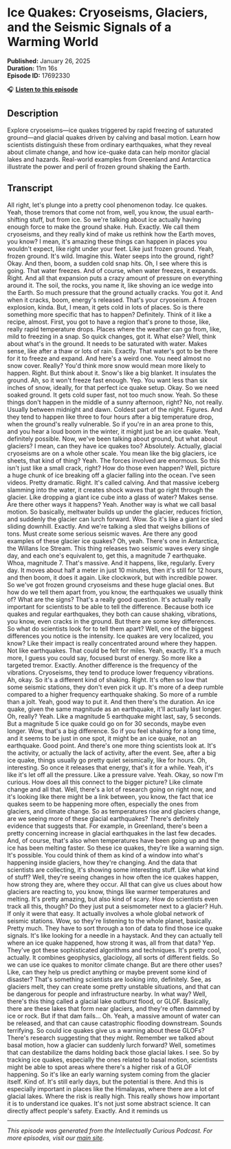 # Ice Quakes: Cryoseisms, Glaciers, and the Seismic Signals of a Warming World

**Published:** January 26, 2025  
**Duration:** 11m 16s  
**Episode ID:** 17692330

🎧 **[Listen to this episode](https://intellectuallycurious.buzzsprout.com/2529712/episodes/17692330-ice-quakes-cryoseisms-glaciers-and-the-seismic-signals-of-a-warming-world)**

## Description

Explore cryoseisms—ice quakes triggered by rapid freezing of saturated ground—and glacial quakes driven by calving and basal motion. Learn how scientists distinguish these from ordinary earthquakes, what they reveal about climate change, and how ice-quake data can help monitor glacial lakes and hazards. Real-world examples from Greenland and Antarctica illustrate the power and peril of frozen ground shaking the Earth.

## Transcript

All right, let's plunge into a pretty cool phenomenon today. Ice quakes. Yeah, those tremors that come not from, well, you know, the usual earth-shifting stuff, but from ice. So we're talking about ice actually having enough force to make the ground shake. Huh. Exactly. We call them cryoseisms, and they really kind of make us rethink how the Earth moves, you know? I mean, it's amazing these things can happen in places you wouldn't expect, like right under your feet. Like just frozen ground. Yeah, frozen ground. It's wild. Imagine this. Water seeps into the ground, right? Okay. And then, boom, a sudden cold snap hits. Oh, I see where this is going. That water freezes. And of course, when water freezes, it expands. Right. And all that expansion puts a crazy amount of pressure on everything around it. The soil, the rocks, you name it, like shoving an ice wedge into the Earth. So much pressure that the ground actually cracks. You got it. And when it cracks, boom, energy's released. That's your cryoseism. A frozen explosion, kinda. But, I mean, it gets cold in lots of places. So is there something more specific that has to happen? Definitely. Think of it like a recipe, almost. First, you got to have a region that's prone to those, like, really rapid temperature drops. Places where the weather can go from, like, mild to freezing in a snap. So quick changes, got it. What else? Well, think about what's in the ground. It needs to be saturated with water. Makes sense, like after a thaw or lots of rain. Exactly. That water's got to be there for it to freeze and expand. And here's a weird one. You need almost no snow cover. Really? You'd think more snow would mean more likely to happen. Right. But think about it. Snow's like a big blanket. It insulates the ground. Ah, so it won't freeze fast enough. Yep. You want less than six inches of snow, ideally, for that perfect ice quake setup. Okay. So we need soaked ground. It gets cold super fast, not too much snow. Yeah. So these things don't happen in the middle of a sunny afternoon, right? No, not really. Usually between midnight and dawn. Coldest part of the night. Figures. And they tend to happen like three to four hours after a big temperature drop, when the ground's really vulnerable. So if you're in an area prone to this, and you hear a loud boom in the winter, it might just be an ice quake. Yeah, definitely possible. Now, we've been talking about ground, but what about glaciers? I mean, can they have ice quakes too? Absolutely. Actually, glacial cryoseisms are on a whole other scale. You mean like the big glaciers, ice sheets, that kind of thing? Yeah. The forces involved are enormous. So this isn't just like a small crack, right? How do those even happen? Well, picture a huge chunk of ice breaking off a glacier falling into the ocean. I've seen videos. Pretty dramatic. Right. It's called calving. And that massive iceberg slamming into the water, it creates shock waves that go right through the glacier. Like dropping a giant ice cube into a glass of water? Makes sense. Are there other ways it happens? Yeah. Another way is what we call basal motion. So basically, meltwater builds up under the glacier, reduces friction, and suddenly the glacier can lurch forward. Wow. So it's like a giant ice sled sliding downhill. Exactly. And we're talking a sled that weighs billions of tons. Must create some serious seismic waves. Are there any good examples of these glacier ice quakes? Oh, yeah. There's one in Antarctica, the Willans Ice Stream. This thing releases two seismic waves every single day, and each one's equivalent to, get this, a magnitude 7 earthquake. Whoa, magnitude 7. That's massive. And it happens, like, regularly. Every day. It moves about half a meter in just 10 minutes, then it's still for 12 hours, and then boom, it does it again. Like clockwork, but with incredible power. So we've got frozen ground cryoseisms and these huge glacial ones. But how do we tell them apart from, you know, the earthquakes we usually think of? What are the signs? That's a really good question. It's actually really important for scientists to be able to tell the difference. Because both ice quakes and regular earthquakes, they both can cause shaking, vibrations, you know, even cracks in the ground. But there are some key differences. So what do scientists look for to tell them apart? Well, one of the biggest differences you notice is the intensity. Ice quakes are very localized, you know? Like their impact is really concentrated around where they happen. Not like earthquakes. That could be felt for miles. Yeah, exactly. It's a much more, I guess you could say, focused burst of energy. So more like a targeted tremor. Exactly. Another difference is the frequency of the vibrations. Cryoseisms, they tend to produce lower frequency vibrations. Ah, okay. So it's a different kind of shaking. Right. It's often so low that some seismic stations, they don't even pick it up. It's more of a deep rumble compared to a higher frequency earthquake shaking. So more of a rumble than a jolt. Yeah, good way to put it. And then there's the duration. An ice quake, given the same magnitude as an earthquake, it'll actually last longer. Oh, really? Yeah. Like a magnitude 5 earthquake might last, say, 5 seconds. But a magnitude 5 ice quake could go on for 30 seconds, maybe even longer. Wow, that's a big difference. So if you feel shaking for a long time, and it seems to be just in one spot, it might be an ice quake, not an earthquake. Good point. And there's one more thing scientists look at. It's the activity, or actually the lack of activity, after the event. See, after a big ice quake, things usually go pretty quiet seismically, like for hours. Oh, interesting. So once it releases that energy, that's it for a while. Yeah, it's like it's let off all the pressure. Like a pressure valve. Yeah. Okay, so now I'm curious. How does all this connect to the bigger picture? Like climate change and all that. Well, there's a lot of research going on right now, and it's looking like there might be a link between, you know, the fact that ice quakes seem to be happening more often, especially the ones from glaciers, and climate change. So as temperatures rise and glaciers change, are we seeing more of these glacial earthquakes? There's definitely evidence that suggests that. For example, in Greenland, there's been a pretty concerning increase in glacial earthquakes in the last few decades. And, of course, that's also when temperatures have been going up and the ice has been melting faster. So these ice quakes, they're like a warning sign. It's possible. You could think of them as kind of a window into what's happening inside glaciers, how they're changing. And the data that scientists are collecting, it's showing some interesting stuff. Like what kind of stuff? Well, they're seeing changes in how often the ice quakes happen, how strong they are, where they occur. All that can give us clues about how glaciers are reacting to, you know, things like warmer temperatures and melting. It's pretty amazing, but also kind of scary. How do scientists even track all this, though? Do they just put a seismometer next to a glacier? Huh. If only it were that easy. It actually involves a whole global network of seismic stations. Wow, so they're listening to the whole planet, basically. Pretty much. They have to sort through a ton of data to find those ice quake signals. It's like looking for a needle in a haystack. And they can actually tell where an ice quake happened, how strong it was, all from that data? Yep. They've got these sophisticated algorithms and techniques. It's pretty cool, actually. It combines geophysics, glaciology, all sorts of different fields. So we can use ice quakes to monitor climate change. But are there other uses? Like, can they help us predict anything or maybe prevent some kind of disaster? That's something scientists are looking into, definitely. See, as glaciers melt, they can create some pretty unstable situations, and that can be dangerous for people and infrastructure nearby. In what way? Well, there's this thing called a glacial lake outburst flood, or GLOF. Basically, there are these lakes that form near glaciers, and they're often dammed by ice or rock. But if that dam fails... Oh. Yeah, a massive amount of water can be released, and that can cause catastrophic flooding downstream. Sounds terrifying. So could ice quakes give us a warning about these GLOFs? There's research suggesting that they might. Remember we talked about basal motion, how a glacier can suddenly lurch forward? Well, sometimes that can destabilize the dams holding back those glacial lakes. I see. So by tracking ice quakes, especially the ones related to basal motion, scientists might be able to spot areas where there's a higher risk of a GLOF happening. So it's like an early warning system coming from the glacier itself. Kind of. It's still early days, but the potential is there. And this is especially important in places like the Himalayas, where there are a lot of glacial lakes. Where the risk is really high. This really shows how important it is to understand ice quakes. It's not just some abstract science. It can directly affect people's safety. Exactly. And it reminds us

---
*This episode was generated from the Intellectually Curious Podcast. For more episodes, visit our [main site](https://intellectuallycurious.buzzsprout.com).*
